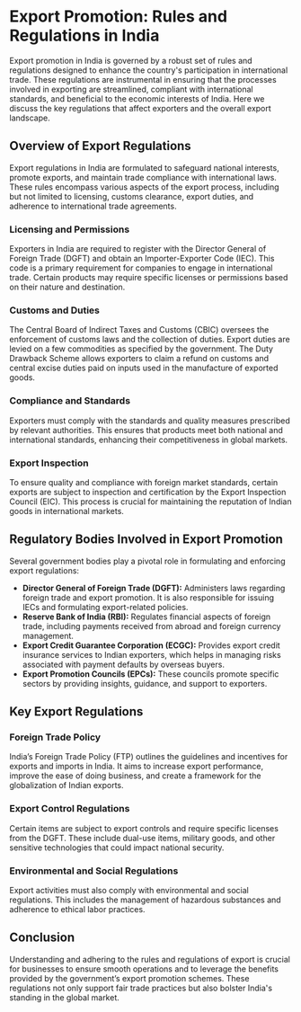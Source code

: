 # Export Promotion: Rules and Regulations in India

Export promotion in India is governed by a robust set of rules and regulations designed to enhance the country's participation in international trade. These regulations are instrumental in ensuring that the processes involved in exporting are streamlined, compliant with international standards, and beneficial to the economic interests of India. Here we discuss the key regulations that affect exporters and the overall export landscape.

## Overview of Export Regulations

Export regulations in India are formulated to safeguard national interests, promote exports, and maintain trade compliance with international laws. These rules encompass various aspects of the export process, including but not limited to licensing, customs clearance, export duties, and adherence to international trade agreements.

### Licensing and Permissions

Exporters in India are required to register with the Director General of Foreign Trade (DGFT) and obtain an Importer-Exporter Code (IEC). This code is a primary requirement for companies to engage in international trade. Certain products may require specific licenses or permissions based on their nature and destination.

### Customs and Duties

The Central Board of Indirect Taxes and Customs (CBIC) oversees the enforcement of customs laws and the collection of duties. Export duties are levied on a few commodities as specified by the government. The Duty Drawback Scheme allows exporters to claim a refund on customs and central excise duties paid on inputs used in the manufacture of exported goods.

### Compliance and Standards

Exporters must comply with the standards and quality measures prescribed by relevant authorities. This ensures that products meet both national and international standards, enhancing their competitiveness in global markets.

### Export Inspection

To ensure quality and compliance with foreign market standards, certain exports are subject to inspection and certification by the Export Inspection Council (EIC). This process is crucial for maintaining the reputation of Indian goods in international markets.

## Regulatory Bodies Involved in Export Promotion

Several government bodies play a pivotal role in formulating and enforcing export regulations:

- **Director General of Foreign Trade (DGFT):** Administers laws regarding foreign trade and export promotion. It is also responsible for issuing IECs and formulating export-related policies.
- **Reserve Bank of India (RBI):** Regulates financial aspects of foreign trade, including payments received from abroad and foreign currency management.
- **Export Credit Guarantee Corporation (ECGC):** Provides export credit insurance services to Indian exporters, which helps in managing risks associated with payment defaults by overseas buyers.
- **Export Promotion Councils (EPCs):** These councils promote specific sectors by providing insights, guidance, and support to exporters.

## Key Export Regulations

### Foreign Trade Policy

India’s Foreign Trade Policy (FTP) outlines the guidelines and incentives for exports and imports in India. It aims to increase export performance, improve the ease of doing business, and create a framework for the globalization of Indian exports.

### Export Control Regulations

Certain items are subject to export controls and require specific licenses from the DGFT. These include dual-use items, military goods, and other sensitive technologies that could impact national security.

### Environmental and Social Regulations

Export activities must also comply with environmental and social regulations. This includes the management of hazardous substances and adherence to ethical labor practices.

## Conclusion

Understanding and adhering to the rules and regulations of export is crucial for businesses to ensure smooth operations and to leverage the benefits provided by the government’s export promotion schemes. These regulations not only support fair trade practices but also bolster India's standing in the global market.

